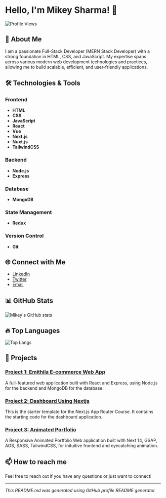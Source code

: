 # Hello, I'm Mikey Sharma! 👋

![Profile Views](https://komarev.com/ghpvc/?username=MikeySharma&color=blue)

## 🚀 About Me

I am a passionate Full-Stack Developer (MERN Stack Developer) with a strong foundation in HTML, CSS, and JavaScript. My expertise spans across various modern web development technologies and practices, allowing me to build scalable, efficient, and user-friendly applications.

## 🛠️ Technologies & Tools

### Frontend
- **HTML**
- **CSS**
- **JavaScript**
- **React**
- **Vue**
- **Next.js**
- **Nuxt.js**
- **TailwindCSS**

### Backend
- **Node.js**
- **Express**

### Database
- **MongoDB**

### State Management
- **Redux**

### Version Control
- **Git**

## 🌐 Connect with Me

- [LinkedIn](https://www.linkedin.com/in/mikey-sharma?utm_source=share&utm_campaign=share_via&utm_content=profile&utm_medium=android_app)
- [Twitter](https://x.com/Mikey__Sharma?t=JhrSF1V3x4roylWWZ_YnEQ&s=09)
- [Email](mailto:mikeysharma99@gmail.com)

## 📊 GitHub Stats

![Mikey's GitHub stats](https://github-readme-stats.vercel.app/api?username=MikeySharma&show_icons=true&theme=radical)

## 🔥 Top Languages

![Top Langs](https://github-readme-stats.vercel.app/api/top-langs/?username=MikeySharma&layout=compact&theme=radical)

## 🌟 Projects

### [Project 1: Emithila E-commerce Web App](https://github.com/MikeySharma/eMithila-user)
A full-featured web application built with React and Express, using Node.js for the backend and MongoDB for the database.


### [Project 2: Dashboard Using Nextjs](https://github.com/MikeySharma/next-docs)
This is the starter template for the Next.js App Router Course. It contains the starting code for the dashboard application.


### [Project 3: Animated Portfolio](https://mikey-sharma.vercel.app/app)
A Responsive Animated Portfolio Web application built with Next 14, GSAP, AOS, SASS, TailwindCSS, for inituitive frontend and eyecatching animation.




## 📫 How to reach me

Feel free to reach out if you have any questions or just want to connect!

---

*This README.md was generated using GitHub profile README generator.*
